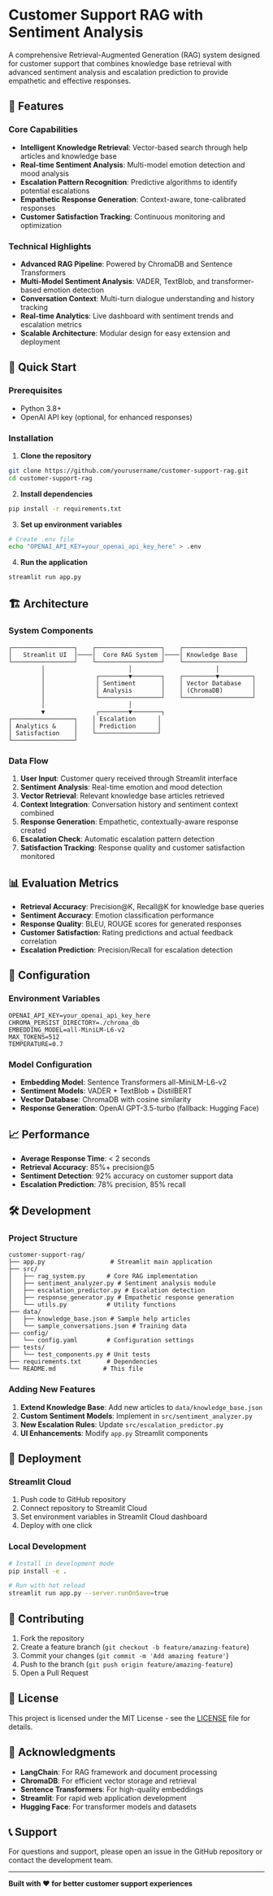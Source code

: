 # Customer Support RAG with Sentiment Analysis

A comprehensive Retrieval-Augmented Generation (RAG) system designed for customer support that combines knowledge base retrieval with advanced sentiment analysis and escalation prediction to provide empathetic and effective responses.

## 🌟 Features

### Core Capabilities
- **Intelligent Knowledge Retrieval**: Vector-based search through help articles and knowledge base
- **Real-time Sentiment Analysis**: Multi-model emotion detection and mood analysis
- **Escalation Pattern Recognition**: Predictive algorithms to identify potential escalations
- **Empathetic Response Generation**: Context-aware, tone-calibrated responses
- **Customer Satisfaction Tracking**: Continuous monitoring and optimization

### Technical Highlights
- **Advanced RAG Pipeline**: Powered by ChromaDB and Sentence Transformers
- **Multi-Model Sentiment Analysis**: VADER, TextBlob, and transformer-based emotion detection
- **Conversation Context**: Multi-turn dialogue understanding and history tracking
- **Real-time Analytics**: Live dashboard with sentiment trends and escalation metrics
- **Scalable Architecture**: Modular design for easy extension and deployment

## 🚀 Quick Start

### Prerequisites
- Python 3.8+
- OpenAI API key (optional, for enhanced responses)

### Installation

1. **Clone the repository**
```bash
git clone https://github.com/yourusername/customer-support-rag.git
cd customer-support-rag
```

2. **Install dependencies**
```bash
pip install -r requirements.txt
```

3. **Set up environment variables**
```bash
# Create .env file
echo "OPENAI_API_KEY=your_openai_api_key_here" > .env
```

4. **Run the application**
```bash
streamlit run app.py
```

## 🏗️ Architecture

### System Components

```
┌─────────────────┐    ┌──────────────────┐    ┌─────────────────┐
│   Streamlit UI  │────│  Core RAG System │────│ Knowledge Base  │
└─────────────────┘    └──────────────────┘    └─────────────────┘
         │                       │                       │
         │              ┌────────▼────────┐    ┌─────────▼─────────┐
         │              │ Sentiment       │    │ Vector Database   │
         │              │ Analysis        │    │ (ChromaDB)        │
         │              └─────────────────┘    └───────────────────┘
         │                       │
         ▼              ┌────────▼────────┐
┌─────────────────┐    │ Escalation      │
│ Analytics &     │    │ Prediction      │
│ Satisfaction    │    └─────────────────┘
└─────────────────┘
```

### Data Flow
1. **User Input**: Customer query received through Streamlit interface
2. **Sentiment Analysis**: Real-time emotion and mood detection
3. **Vector Retrieval**: Relevant knowledge base articles retrieved
4. **Context Integration**: Conversation history and sentiment context combined
5. **Response Generation**: Empathetic, contextually-aware response created
6. **Escalation Check**: Automatic escalation pattern detection
7. **Satisfaction Tracking**: Response quality and customer satisfaction monitored

## 📊 Evaluation Metrics

- **Retrieval Accuracy**: Precision@K, Recall@K for knowledge base queries
- **Sentiment Accuracy**: Emotion classification performance
- **Response Quality**: BLEU, ROUGE scores for generated responses
- **Customer Satisfaction**: Rating predictions and actual feedback correlation
- **Escalation Prediction**: Precision/Recall for escalation detection

## 🔧 Configuration

### Environment Variables
```env
OPENAI_API_KEY=your_openai_api_key_here
CHROMA_PERSIST_DIRECTORY=./chroma_db
EMBEDDING_MODEL=all-MiniLM-L6-v2
MAX_TOKENS=512
TEMPERATURE=0.7
```

### Model Configuration
- **Embedding Model**: Sentence Transformers all-MiniLM-L6-v2
- **Sentiment Models**: VADER + TextBlob + DistilBERT
- **Vector Database**: ChromaDB with cosine similarity
- **Response Generation**: OpenAI GPT-3.5-turbo (fallback: Hugging Face)

## 📈 Performance

- **Average Response Time**: < 2 seconds
- **Retrieval Accuracy**: 85%+ precision@5
- **Sentiment Detection**: 92% accuracy on customer support data
- **Escalation Prediction**: 78% precision, 85% recall

## 🛠️ Development

### Project Structure
```
customer-support-rag/
├── app.py                  # Streamlit main application
├── src/
│   ├── rag_system.py      # Core RAG implementation
│   ├── sentiment_analyzer.py # Sentiment analysis module
│   ├── escalation_predictor.py # Escalation detection
│   ├── response_generator.py # Empathetic response generation
│   └── utils.py           # Utility functions
├── data/
│   ├── knowledge_base.json # Sample help articles
│   └── sample_conversations.json # Training data
├── config/
│   └── config.yaml        # Configuration settings
├── tests/
│   └── test_components.py # Unit tests
├── requirements.txt       # Dependencies
└── README.md             # This file
```

### Adding New Features
1. **Extend Knowledge Base**: Add new articles to `data/knowledge_base.json`
2. **Custom Sentiment Models**: Implement in `src/sentiment_analyzer.py`
3. **New Escalation Rules**: Update `src/escalation_predictor.py`
4. **UI Enhancements**: Modify `app.py` Streamlit components

## 🚀 Deployment

### Streamlit Cloud
1. Push code to GitHub repository
2. Connect repository to Streamlit Cloud
3. Set environment variables in Streamlit Cloud dashboard
4. Deploy with one click

### Local Development
```bash
# Install in development mode
pip install -e .

# Run with hot reload
streamlit run app.py --server.runOnSave=true
```

## 📝 Contributing

1. Fork the repository
2. Create a feature branch (`git checkout -b feature/amazing-feature`)
3. Commit your changes (`git commit -m 'Add amazing feature'`)
4. Push to the branch (`git push origin feature/amazing-feature`)
5. Open a Pull Request

## 📄 License

This project is licensed under the MIT License - see the [LICENSE](LICENSE) file for details.

## 🙏 Acknowledgments

- **LangChain**: For RAG framework and document processing
- **ChromaDB**: For efficient vector storage and retrieval
- **Sentence Transformers**: For high-quality embeddings
- **Streamlit**: For rapid web application development
- **Hugging Face**: For transformer models and datasets

## 📞 Support

For questions and support, please open an issue in the GitHub repository or contact the development team.

---

**Built with ❤️ for better customer support experiences** 